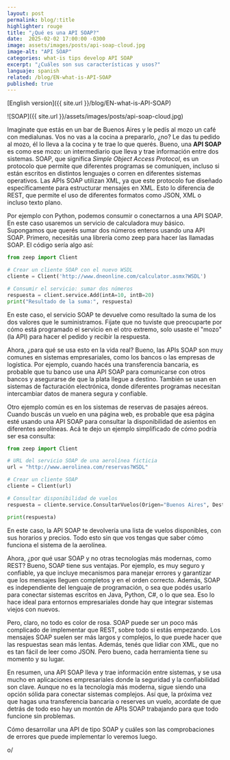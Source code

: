 ```yaml
---
layout: post
permalink: blog/:title
highlighter: rouge
title: "¿Qué es una API SOAP?"
date:  2025-02-02 17:00:00 -0300
image: assets/images/posts/api-soap-cloud.jpg
image-alt: "API SOAP"
categories: what-is tips develop API SOAP
excerpt: "¿Cuáles son sus características y usos?"
languaje: spanish
related: /blog/EN-what-is-API-SOAP
published: true
---
```


[English version]({{ site.url }}/blog/EN-what-is-API-SOAP)

![SOAP]({{ site.url }}/assets/images/posts/api-soap-cloud.jpg)

Imaginate que estás en un bar de Buenos Aires y le pedís al mozo un café con medialunas. Vos no vas a la cocina a prepararlo, ¿no? Le das tu pedido al mozo, él lo lleva a la cocina y te trae lo que querés. Bueno, una **API SOAP** es como ese mozo: un intermediario que lleva y trae información entre dos sistemas. SOAP, que significa *Simple Object Access Protocol*, es un protocolo que permite que diferentes programas se comuniquen, incluso si están escritos en distintos lenguajes o corren en diferentes sistemas operativos. Las APIs SOAP utilizan XML, ya que este protocolo fue diseñado específicamente para estructurar mensajes en XML. Esto lo diferencia de REST, que permite el uso de diferentes formatos como JSON, XML o incluso texto plano.

Por ejemplo con Python, podemos consumir o conectarnos a una API SOAP. En este caso usaremos un servicio de calculadora muy básico. Supongamos que querés sumar dos números enteros usando una API SOAP. Primero, necesitás una librería como zeep para hacer las llamadas SOAP. El código sería algo así:

```python
from zeep import Client

# Crear un cliente SOAP con el nuevo WSDL
cliente = Client('http://www.dneonline.com/calculator.asmx?WSDL')

# Consumir el servicio: sumar dos números
respuesta = client.service.Add(intA=10, intB=20)
print("Resultado de la suma:", respuesta)
```

En este caso, el servicio SOAP te devuelve como resultado la suma de los dos valores que le suministramos. Fijate que no tuviste que preocuparte por cómo está programado el servicio en el otro extremo, solo usaste el "mozo" (la API) para hacer el pedido y recibir la respuesta.

Ahora, ¿para qué se usa esto en la vida real? Bueno, las APIs SOAP son muy comunes en sistemas empresariales, como los bancos o las empresas de logística. Por ejemplo, cuando hacés una transferencia bancaria, es probable que tu banco use una API SOAP para comunicarse con otros bancos y asegurarse de que la plata llegue a destino. También se usan en sistemas de facturación electrónica, donde diferentes programas necesitan intercambiar datos de manera segura y confiable.

Otro ejemplo común es en los sistemas de reservas de pasajes aéreos. Cuando buscás un vuelo en una página web, es probable que esa página esté usando una API SOAP para consultar la disponibilidad de asientos en diferentes aerolíneas. Acá te dejo un ejemplo simplificado de cómo podría ser esa consulta:

```python
from zeep import Client

# URL del servicio SOAP de una aerolínea ficticia
url = "http://www.aerolinea.com/reservas?WSDL"

# Crear un cliente SOAP
cliente = Client(url)

# Consultar disponibilidad de vuelos
respuesta = cliente.service.ConsultarVuelos(Origen="Buenos Aires", Destino="Madrid", Fecha="2025-12-01")

print(respuesta)
```

En este caso, la API SOAP te devolvería una lista de vuelos disponibles, con sus horarios y precios. Todo esto sin que vos tengas que saber cómo funciona el sistema de la aerolínea.

Ahora, ¿por qué usar SOAP y no otras tecnologías más modernas, como REST? Bueno, SOAP tiene sus ventajas. Por ejemplo, es muy seguro y confiable, ya que incluye mecanismos para manejar errores y garantizar que los mensajes lleguen completos y en el orden correcto. Además, SOAP es independiente del lenguaje de programación, o sea que podés usarlo para conectar sistemas escritos en Java, Python, C#, o lo que sea. Eso lo hace ideal para entornos empresariales donde hay que integrar sistemas viejos con nuevos.

Pero, claro, no todo es color de rosa. SOAP puede ser un poco más complicado de implementar que REST, sobre todo si estás empezando. Los mensajes SOAP suelen ser más largos y complejos, lo que puede hacer que las respuestas sean más lentas. Además, tenés que lidiar con XML, que no es tan fácil de leer como JSON. Pero bueno, cada herramienta tiene su momento y su lugar.

En resumen, una API SOAP lleva y trae información entre sistemas, y se usa mucho en aplicaciones empresariales donde la seguridad y la confiabilidad son clave. Aunque no es la tecnología más moderna, sigue siendo una opción sólida para conectar sistemas complejos. Así que, la próxima vez que hagas una transferencia bancaria o reserves un vuelo, acordate de que detrás de todo eso hay un montón de APIs SOAP trabajando para que todo funcione sin problemas.

Cómo desarrollar una API de tipo SOAP y cuáles son las comprobaciones de errores que puede implementar lo veremos luego.

o/

